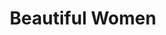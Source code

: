 ---
pid: ch178
title: Beautiful Women
location_transcription: Center City
coordinates: "[-75.168950568174, 39.950674584853]"
zipcode: '19141'
gen_neighborhood: Northwest Philadelphia
neighborhood: Logan
outside_phl: 
age: '48'
age_range: 40-49
instagram: 
image_file_name: ch_178.jpg
proposal_transcription: a monument of a woman that pave the way for women & all human
  beings.
topic: Women
topic_summary: '0'
type: Other No Form
keywords_other: 
credit: Rhonda
image_labels: 
twitter: 
facebook: 
permalink: "/monuments/ch178/"
layout: item-page
---